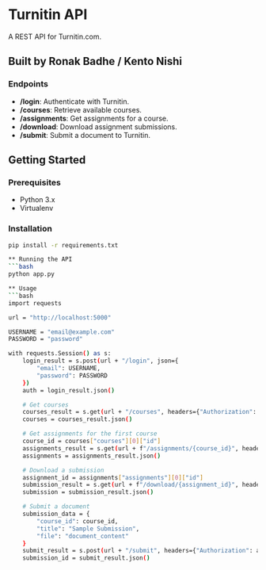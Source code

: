 # Turnitin API

A REST API for Turnitin.com.

## Built by Ronak Badhe / Kento Nishi

### Endpoints

- **/login**: Authenticate with Turnitin.
- **/courses**: Retrieve available courses.
- **/assignments**: Get assignments for a course.
- **/download**: Download assignment submissions.
- **/submit**: Submit a document to Turnitin.

## Getting Started

### Prerequisites

- Python 3.x
- Virtualenv

### Installation

```bash
pip install -r requirements.txt

** Running the API
```bash
python app.py

** Usage
```bash
import requests

url = "http://localhost:5000"

USERNAME = "email@example.com"
PASSWORD = "password"

with requests.Session() as s:
    login_result = s.post(url + "/login", json={
        "email": USERNAME,
        "password": PASSWORD
    })
    auth = login_result.json()

    # Get courses
    courses_result = s.get(url + "/courses", headers={"Authorization": auth["auth"]})
    courses = courses_result.json()

    # Get assignments for the first course
    course_id = courses["courses"][0]["id"]
    assignments_result = s.get(url + f"/assignments/{course_id}", headers={"Authorization": auth["auth"]})
    assignments = assignments_result.json()

    # Download a submission
    assignment_id = assignments["assignments"][0]["id"]
    submission_result = s.get(url + f"/download/{assignment_id}", headers={"Authorization": auth["auth"]})
    submission = submission_result.json()

    # Submit a document
    submission_data = {
        "course_id": course_id,
        "title": "Sample Submission",
        "file": "document_content"
    }
    submit_result = s.post(url + "/submit", headers={"Authorization": auth["auth"]}, json=submission_data)
    submission_id = submit_result.json()

